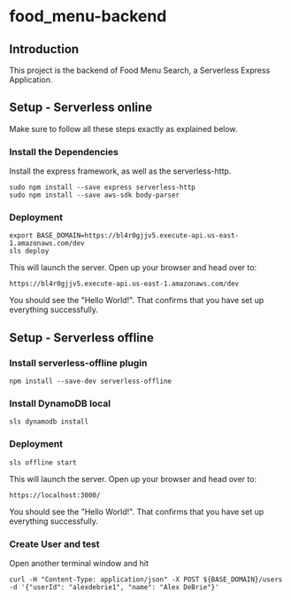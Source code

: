 # food_menu-backend

## Introduction

This project is the backend of Food Menu Search, a Serverless Express Application.

## Setup -  Serverless online

Make sure to follow all these steps exactly as explained below.

### Install the Dependencies

Install the express framework, as well as the serverless-http.

    sudo npm install --save express serverless-http
    sudo npm install --save aws-sdk body-parser

### Deployment

    export BASE_DOMAIN=https://bl4r0gjjv5.execute-api.us-east-1.amazonaws.com/dev
    sls deploy
    
This will launch the server.
Open up your browser and head over to:

    https://bl4r0gjjv5.execute-api.us-east-1.amazonaws.com/dev

You should see the "Hello World!". That confirms that you have set up everything successfully.

## Setup - Serverless offline

### Install serverless-offline plugin

    npm install --save-dev serverless-offline
    
### Install DynamoDB local

    sls dynamodb install

### Deployment

    sls offline start
    
This will launch the server.
Open up your browser and head over to:

    https://localhost:3000/

You should see the "Hello World!". That confirms that you have set up everything successfully.

### Create User and test
Open another terminal window and hit

    curl -H "Content-Type: application/json" -X POST ${BASE_DOMAIN}/users -d '{"userId": "alexdebrie1", "name": "Alex DeBrie"}'
